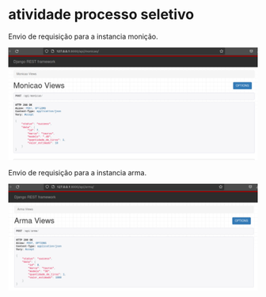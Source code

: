 # atividade processo seletivo

Envio de requisição para a instancia monição.


![api monicao return](https://github.com/maiscelo/atividade/blob/master/Captura%20de%20tela%20de%202022-05-12%2012-32-57.png)

Envio de requisição para a instancia arma.

![api arma return](https://github.com/maiscelo/atividade/blob/master/Captura%20de%20tela%20de%202022-05-12%2012-45-18.png)
